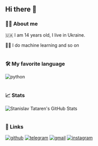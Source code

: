 ## Hi there 👋

<!--
**tatarenstas/tatarenstas** is a ✨ _special_ ✨ repository because its `README.md` (this file) appears on your GitHub profile.

Here are some ideas to get you started:

- 🔭 I’m currently working on ...
- 🌱 I’m currently learning ...
- 👯 I’m looking to collaborate on ...
- 🤔 I’m looking for help with ...
- 💬 Ask me about ...
- 📫 How to reach me: ...
- 😄 Pronouns: ...
- ⚡ Fun fact: ...
-->
 
### 🙋‍♂️ About me

🇺🇦 I am 14 years old, I live in Ukraine.

👨‍💻 I do machine learning and so on

#
### 🛠️ My favorite language

 ​![​python​](https://img.shields.io/badge/Python-3776AB?style=for-the-badge&logo=python&logoColor=white) 
#
### 📈 Stats
![Stanislav Tataren's GitHub Stats](https://github-readme-stats.vercel.app/api?username=tatarenstas)

#
### 🔗 Links

 ​[![​github​](https://img.shields.io/badge/GitHub-000000?style=for-the-badge&logo=GitHub&logoColor=white)](https://github.com/tatarenstas) 
 ​[![​telegram](https://img.shields.io/badge/Telegram-0088CC?style=for-the-badge&logo=telegram&logoColor=white)](https://t.me/tatarenstas)
 ​[![​gmail​](https://img.shields.io/badge/Gmail-D14836?style=for-the-badge&logo=Gmail&logoColor=white)](mailto:tatarenstas@gmail.com) 
 ​[![​instagram​](https://img.shields.io/badge/Instagram-E4405F?style=for-the-badge&logo=instagram&logoColor=white)](https://www.instagram.com/tapajyotib/)
